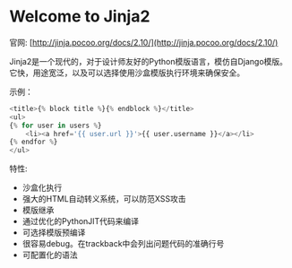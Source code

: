# Welcome to Jinja2

官网: [http://jinja.pocoo.org/docs/2.10/](http://jinja.pocoo.org/docs/2.10/)

Jinja2是一个现代的，对于设计师友好的Python模版语言，模仿自Django模版。它快，用途宽泛，以及可以选择使用沙盒模版执行环境来确保安全。

示例：

```python
<title>{% block title %}{% endblock %}</title>
<ul>
{% for user in users %}
    <li><a href='{{ user.url }}'>{{ user.username }}</a></li>
{% endfor %}
</ul>
```

特性:

- 沙盒化执行
- 强大的HTML自动转义系统，可以防范XSS攻击
- 模版继承
- 通过优化的PythonJIT代码来编译
- 可选择模版预编译
- 很容易debug。在trackback中会列出问题代码的准确行号
- 可配置化的语法





